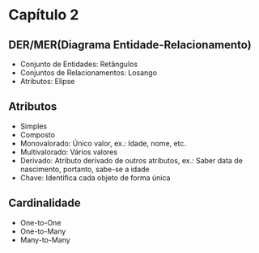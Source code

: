 # Capítulo 2

## DER/MER(Diagrama Entidade-Relacionamento)
- Conjunto de Entidades: Retângulos
- Conjuntos de Relacionamentos: Losango
- Atributos: Elipse

## Atributos
- Simples
- Composto
- Monovalorado: Único valor, ex.: Idade, nome, etc.
- Multivalorado: Vários valores
- Derivado: Atributo derivado de outros atributos, 
ex.: Saber data de nascimento, portanto, sabe-se a idade
- Chave: Identifica cada objeto de forma única

## Cardinalidade
- One-to-One
- One-to-Many
- Many-to-Many